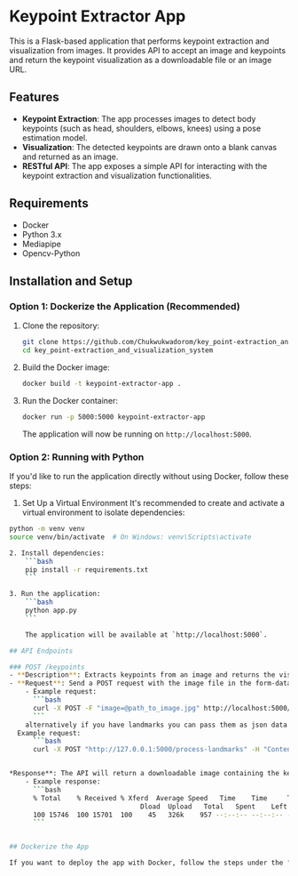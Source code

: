 # Keypoint Extractor App

This is a Flask-based application that performs keypoint extraction and visualization from images. It provides API to accept an image and keypoints and return the keypoint visualization as a downloadable file or an image URL.

## Features

- **Keypoint Extraction**: The app processes images to detect body keypoints (such as head, shoulders, elbows, knees) using a pose estimation model.
- **Visualization**: The detected keypoints are drawn onto a blank canvas and returned as an image.
- **RESTful API**: The app exposes a simple API for interacting with the keypoint extraction and visualization functionalities.

## Requirements

- Docker
- Python 3.x
- Mediapipe
- Opencv-Python

## Installation and Setup

### Option 1: Dockerize the Application (Recommended)

1. Clone the repository:
    ```bash
    git clone https://github.com/Chukwukwadorom/key_point-extraction_and_visualization_system.git
    cd key_point-extraction_and_visualization_system
    ```

2. Build the Docker image:
    ```bash
    docker build -t keypoint-extractor-app .
    ```

3. Run the Docker container:
    ```bash
    docker run -p 5000:5000 keypoint-extractor-app
    ```

    The application will now be running on `http://localhost:5000`.

### Option 2: Running with Python


If you'd like to run the application directly without using Docker, follow these steps:

1. Set Up a Virtual Environment
It's recommended to create and activate a virtual environment to isolate dependencies:
```bash
python -m venv venv
source venv/bin/activate  # On Windows: venv\Scripts\activate

2. Install dependencies:
    ```bash
    pip install -r requirements.txt
    ```

3. Run the application:
    ```bash
    python app.py
    ```

    The application will be available at `http://localhost:5000`.

## API Endpoints

### POST /keypoints
- **Description**: Extracts keypoints from an image and returns the visualization.
- **Request**: Send a POST request with the image file in the form-data.
    - Example request:
      ```bash
      curl -X POST -F "image=@path_to_image.jpg" http://localhost:5000/process-image
      ```
    alternatively if you have landmarks you can pass them as json data like so:
  Example request:
      ```bash
      curl -X POST "http://127.0.0.1:5000/process-landmarks" -H "Content-Type: application/json" -d '{"landmarks":[{"x":0.5,"y":0.5},{"x":0.4,"y":0.6},{"x":0.45,"y":0.55}]} ' --output downloaded_image.jpg


*Response**: The API will return a downloadable image containing the keypoints and skeletal drawing in the directory from which you made the call.
    - Example response:
      ```bash
      % Total    % Received % Xferd  Average Speed   Time    Time     Time  Current
                                 Dload  Upload   Total   Spent    Left  Speed
      100 15746  100 15701  100    45   326k    957 --:--:-- --:--:-- --:--:--  327k
      ```


## Dockerize the App

If you want to deploy the app with Docker, follow the steps under the "Installation and Setup" section above to build and run the Docker container.
